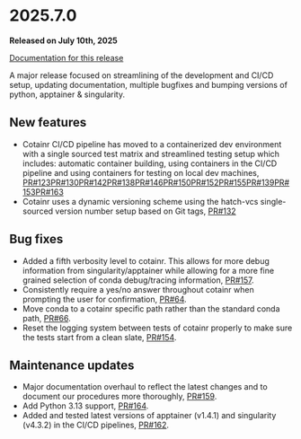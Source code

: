 # 2025.7.0

**Released on July 10th, 2025**

[Documentation for this release](https://cotainr.readthedocs.org/en/2025.7.0/)

A major release focused on streamlining of the development and CI/CD setup, updating documentation, multiple bugfixes and bumping versions of python, apptainer & singularity.

## New features

- Cotainr CI/CD pipeline has moved to a containerized dev environment with a single sourced test matrix and streamlined testing setup which includes: automatic container building, using containers in the CI/CD pipeline and using containers for testing on local dev machines, [PR#123](https://github.com/DeiC-HPC/cotainr/pull/123)[PR#130](https://github.com/DeiC-HPC/cotainr/pull/130)[PR#142](https://github.com/DeiC-HPC/cotainr/pull/142)[PR#138](https://github.com/DeiC-HPC/cotainr/pull/138)[PR#146](https://github.com/DeiC-HPC/cotainr/pull/146)[PR#150](https://github.com/DeiC-HPC/cotainr/pull/150)[PR#152](https://github.com/DeiC-HPC/cotainr/pull/152)[PR#155](http://github.com/DeiC-HPC/cotainr/pull/155)[PR#139](https://github.com/DeiC-HPC/cotainr/pull/139)[PR#153](https://github.com/DeiC-HPC/cotainr/pull/153)[PR#163](https://github.com/DeiC-HPC/cotainr/pull/163)
- Cotainr uses a dynamic versioning scheme using the hatch-vcs single-sourced version number setup based on Git tags, [PR#132](https://github.com/DeiC-HPC/cotainr/pull/132)

## Bug fixes

- Added a fifth verbosity level to cotainr. This allows for more debug information from singularity/apptainer while allowing for a more fine grained selection of conda debug/tracing information, [PR#157](https://github.com/DeiC-HPC/cotainr/pull/157).
- Consistently require a yes/no answer throughout cotainr when prompting the user for confirmation, [PR#64](https://github.com/DeiC-HPC/cotainr/pull/64).
- Move conda to a cotainr specific path rather than the standard conda path, [PR#66](https://github.com/DeiC-HPC/cotainr/pull/66).
- Reset the logging system between tests of cotainr properly to make sure the tests start from a clean slate, [PR#154](https://github.com/DeiC-HPC/cotainr/pull/154).

## Maintenance updates

- Major documentation overhaul to reflect the latest changes and to document our procedures more thoroughly, [PR#159](https://github.com/DeiC-HPC/cotainr/pull/159).
- Add Python 3.13 support, [PR#164](https://github.com/DeiC-HPC/cotainr/pull/164).
- Added and tested latest versions of apptainer (v1.4.1) and singularity (v4.3.2) in the CI/CD pipelines, [PR#162](https://github.com/DeiC-HPC/cotainr/pull/162).
